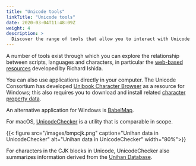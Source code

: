 ```yaml
---
title: "Unicode tools"
linkTitle: "Unicode tools"
date: 2020-03-04T11:48:09Z
weight: 4
description: >
  Discover the range of tools that allow you to interact with Unicode
---
```


A number of tools exist through which you can explore the relationship between scripts, languages and characters, in particular the [web-based resources](https://r12a.github.io/applist#scripts) developed by Richard Ishida.

You can also use applications directly in your computer. The Unicode Consortium has developed [Unibook Character Browser](https://unicode.org/unibook/help/unibook.htm) as a resource for Windows; this also requires you to download and install related [character property data](https://unicode.org/unibook/help/unibook.htm#InstallingPropertyData). 

An alternative application for Windows is [BabelMap](https://www.babelstone.co.uk/Software/BabelMap.html).

For macOS, [UnicodeChecker](https://earthlingsoft.net/UnicodeChecker) is a utility that is comparable in scope. 

{{< figure src="/images/bmpcjk.png" caption="Unihan data in UnicodeChecker" alt="Unihan data in UnicodeChecker" width="80%">}}

For characters in the CJK blocks in Unicode, UnicodeChecker also summarizes information derived from the [Unihan Database](https://unicode.org/charts/unihan.html).
